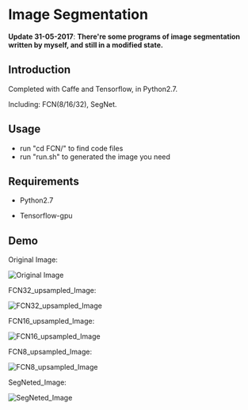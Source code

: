 
# Image Segmentation
 
__Update 31-05-2017__:   __There're some programs of image segmentation written by myself, and still in a modified state.__

## Introduction


Completed with Caffe and Tensorflow, in Python2.7.

Including: FCN(8/16/32), SegNet.

## Usage 

* run "cd FCN/" to find code files 
* run "run.sh" to generated the image you need

## Requirements

   * Python2.7

   * Tensorflow-gpu

## Demo 

Original Image:

![Original Image](https://github.com/JNingWei/Image-Segmentation/blob/master/FCN/test_data/Elegent_Girl.jpg)


FCN32_upsampled_Image:

![FCN32_upsampled_Image](https://github.com/JNingWei/Image-Segmentation/blob/master/FCN/generated_image/fcn32_upsampled.jpg)


FCN16_upsampled_Image:

![FCN16_upsampled_Image](https://github.com/JNingWei/Image-Segmentation/blob/master/FCN/generated_image/fcn16_upsampled.jpg)


FCN8_upsampled_Image:

![FCN8_upsampled_Image](https://github.com/JNingWei/Image-Segmentation/blob/master/FCN/generated_image/fcn8_upsampled.jpg)


SegNeted_Image:

![SegNeted_Image]()

